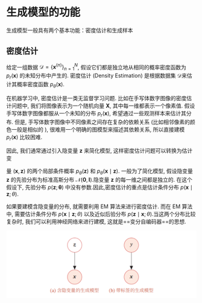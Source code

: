 # **生成模型的功能**

生成模型一般具有两个基本功能：密度估计和生成样本

## 密度估计  

给定一组数据 $\mathcal{D}=\left\{\boldsymbol{x}^{(n)}\right\}_{n=1}^N$, 假设它们都是独立地从相同的概率密度函数为 $p_r(\boldsymbol{x})$ 的未知分布中产生的. 密度估计 (Density Estimation) 是根据数据集 $\mathcal{D}$来估计其概率密度函数 $p_\theta(\boldsymbol{x})$.

在机器学习中, 密度估计是一类无监督学习问题. 比如在手写体数字图像的密度估计问题中, 我们将图像表示为一个随机向量 $\boldsymbol{X}$, 其中每一维都表示一个像素值. 假设手写体数字图像都服从一个未知的分布 $p_r(\boldsymbol{x})$, 希望通过一些观测样本来估计其分布. 但是, 手写体数字图像中不同像素之间存在复杂的依赖关系 (比如相邻像素的颜色一般是相似的 ), 很难用一个明确的图模型来描述其依赖关系, 所以直接建模 $p_r(\boldsymbol{x})$ 比较困难. 

因此, 我们通常通过引入隐变量 $\boldsymbol{z}$ 来简化模型, 这样密度估计问题可以转换为估计变

量 $(\boldsymbol{x}, \boldsymbol{z})$ 的两个局部条件概率 $p_\theta(\boldsymbol{z})$ 和 $p_\theta(\boldsymbol{x} \mid \boldsymbol{z})$. 一般为了简化模型, 假设隐变量 $\boldsymbol{z}$ 的先验分布为标准高斯分布 $\mathcal{N}(\mathbf{0}, \boldsymbol{I})$.隐变量 $\boldsymbol{z}$ 的每一维之间都是独立的. 在这个假设下, 先验分布 $p(\boldsymbol{z} ; \boldsymbol{\theta})$ 中没有参数.因此,密度估计的重点是估计条件分布 $p(\boldsymbol{x} \mid \boldsymbol{z} ; \theta)$.

如果要建模含隐变量的分布, 就需要利用 EM 算法来进行密度估计. 而在 EM 算法中, 需要估计条件分布 $p(\boldsymbol{x} \mid \boldsymbol{z} ; \theta)$ 以及近似后验分布 $p(\boldsymbol{z} \mid \boldsymbol{x} ; \theta)$.当这两个分布比较复杂时, 我们可以利用神经网络来进行建模, 这就是==变分自编码器==的思想.

![image-20231216231326318](.assets/image-20231216231326318.png)
